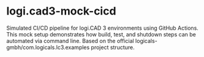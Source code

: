 # logi.cad3-mock-cicd
Simulated CI/CD pipeline for logi.CAD 3 environments using GitHub Actions. This mock setup demonstrates how build, test, and shutdown steps can be automated via command line. Based on the official logicals-gmbh/com.logicals.lc3.examples project structure.
